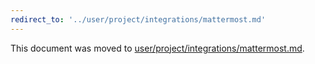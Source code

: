 ```yaml
---
redirect_to: '../user/project/integrations/mattermost.md'
---
```


This document was moved to [user/project/integrations/mattermost.md](../user/project/integrations/mattermost.md).
